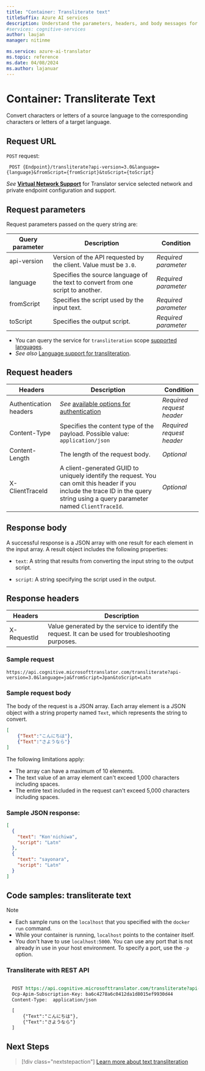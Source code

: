 ```yaml
---
title: "Container: Transliterate text"
titleSuffix: Azure AI services
description: Understand the parameters, headers, and body messages for the Azure AI Translator container transliterate text operation.
#services: cognitive-services
author: laujan
manager: nitinme

ms.service: azure-ai-translator
ms.topic: reference
ms.date: 04/08/2024
ms.author: lajanuar
---
```


# Container: Transliterate Text

Convert characters or letters of a source language to the corresponding characters or letters of a target language.

## Request URL

`POST` request:

```HTTP
 POST {Endpoint}/transliterate?api-version=3.0&language={language}&fromScript={fromScript}&toScript={toScript}

```

*See* [**Virtual Network Support**](../reference/v3-0-reference.md#virtual-network-support) for Translator service selected network and private endpoint configuration and support.

## Request parameters

Request parameters passed on the query string are:

| Query parameter | Description |Condition|
| --- | --- |--- |
| api-version |Version of the API requested by the client. Value must be `3.0`. |*Required parameter*|
| language |Specifies the source language of the text to convert from one script to another.| *Required parameter*|
| fromScript | Specifies the script used by the input text. |*Required parameter*|
| toScript |Specifies the output script.|*Required parameter*|

* You can query the service for `transliteration` scope [supported languages](../reference/v3-0-languages.md).
* *See also* [Language support for transliteration](../language-support.md#transliteration).

## Request headers

| Headers | Description |Condition|
| --- | --- | ---|
| Authentication headers | *See* [available options for authentication](../reference/v3-0-reference.md#authentication)|*Required request header*|
| Content-Type | Specifies the content type of the payload. Possible value: `application/json` |*Required request header*|
| Content-Length |The length of the request body. |*Optional*|
| X-ClientTraceId |A client-generated GUID to uniquely identify the request. You can omit this header if you include the trace ID in the query string using a query parameter named `ClientTraceId`. |*Optional*|

## Response body

A successful response is a JSON array with one result for each element in the input array. A result object includes the following properties:

* `text`: A string that results from converting the input string to the output script.

* `script`: A string specifying the script used in the output.

## Response headers

| Headers | Description |
| --- | --- |
| X-RequestId | Value generated by the service to identify the request. It can be used for troubleshooting purposes. |

### Sample request

```http
https://api.cognitive.microsofttranslator.com/transliterate?api-version=3.0&language=ja&fromScript=Jpan&toScript=Latn
```

### Sample request body

The body of the request is a JSON array. Each array element is a JSON object with a string property named `Text`, which represents the string to convert.

```json
[
    {"Text":"こんにちは"},
    {"Text":"さようなら"}
]
```

The following limitations apply:

* The array can have a maximum of 10 elements.
* The text value of an array element can't exceed 1,000 characters including spaces.
* The entire text included in the request can't exceed 5,000 characters including spaces.

### Sample JSON response:

```json
[
  {
    "text": "Kon'nichiwa​",
    "script": "Latn"
  },
  {
    "text": "sayonara",
    "script": "Latn"
  }
]
```

## Code samples: transliterate text

> [!NOTE]
>
> * Each sample runs on the `localhost` that you specified with the `docker run` command.
> * While your container is running, `localhost` points to the container itself.
> * You don't have to use `localhost:5000`. You can use any port that is not already in use in your host environment.
> To specify a port, use the `-p` option.

### Transliterate with REST API

```rest

  POST https://api.cognitive.microsofttranslator.com/transliterate?api-version=3.0&language=ja&fromScript=Jpan&toScript=Latn HTTP/1.1
  Ocp-Apim-Subscription-Key: ba6c4278a6c0412da1d8015ef9930d44
  Content-Type:  application/json

  [
      {"Text":"こんにちは"},
      {"Text":"さようなら"}
  ]
```

## Next Steps

> [!div class="nextstepaction"]
> [Learn more about text transliteration](../translator-text-apis.md#transliterate-text)

